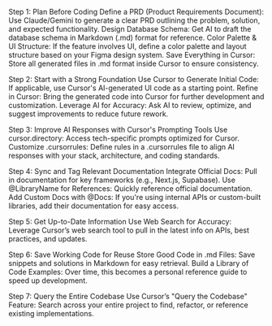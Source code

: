 Step 1: Plan Before Coding
Define a PRD (Product Requirements Document): Use Claude/Gemini to generate a clear PRD outlining the problem, solution, and expected functionality.
Design Database Schema: Get AI to draft the database schema in Markdown (.md) format for reference.
Color Palette & UI Structure: If the feature involves UI, define a color palette and layout structure based on your Figma design system.
Save Everything in Cursor: Store all generated files in .md format inside Cursor to ensure consistency.

Step 2: Start with a Strong Foundation
Use Cursor to Generate Initial Code: If applicable, use Cursor's AI-generated UI code as a starting point.
Refine in Cursor: Bring the generated code into Cursor for further development and customization.
Leverage AI for Accuracy: Ask AI to review, optimize, and suggest improvements to reduce future rework.

Step 3: Improve AI Responses with Cursor's Prompting Tools
Use cursor.directory: Access tech-specific prompts optimized for Cursor.
Customize .cursorrules: Define rules in a .cursorrules file to align AI responses with your stack, architecture, and coding standards.

Step 4: Sync and Tag Relevant Documentation
Integrate Official Docs: Pull in documentation for key frameworks (e.g., Next.js, Supabase).
Use @LibraryName for References: Quickly reference official documentation.
Add Custom Docs with @Docs: If you're using internal APIs or custom-built libraries, add their documentation for easy access.

Step 5: Get Up-to-Date Information
Use Web Search for Accuracy: Leverage Cursor’s web search tool to pull in the latest info on APIs, best practices, and updates.

Step 6: Save Working Code for Reuse
Store Good Code in .md Files: Save snippets and solutions in Markdown for easy retrieval.
Build a Library of Code Examples: Over time, this becomes a personal reference guide to speed up development.

Step 7: Query the Entire Codebase
Use Cursor’s "Query the Codebase" Feature: Search across your entire project to find, refactor, or reference existing implementations.